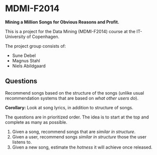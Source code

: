 MDMI-F2014
==========

**Mining a Million Songs for Obvious Reasons and Profit.**

This is a project for the Data Mining (MDMI-F2014) course at the IT-University of Copenhagen.

The project group consists of:

- Sune Debel
- Magnus Stahl
- Niels Abildgaard

Questions
---------

Recommend songs based on the structure of the songs (unlike usual recommendation systems that are based on *what other users do*).

**Corollary:** Look at song lyrics, in addition to structure of songs.

The questions are in prioritized order. The idea is to start at the top and complete as many as possible.

1. Given a song, recommend songs that are *similar in structure*.
2. Given a user, recommend songs *similar in structure* those the user listens to.
3. Given a new song, estimate the *hotness* it will achieve once released.